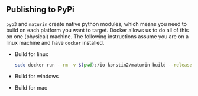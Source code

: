## Publishing to PyPi

`pyo3` and `maturin` create native python modules, which means you need to build on each platform you want to target.
Docker allows us to do all of this on one (physical) machine.
The following instructions assume you are on a linux machine and have `docker` installed.

- Build for linux

    ```sh
    sudo docker run --rm -v $(pwd):/io konstin2/maturin build --release
    ```

- Build for windows
- Build for mac
